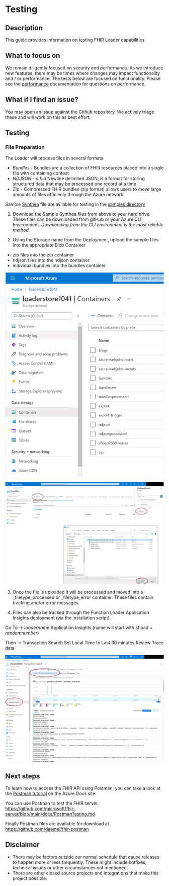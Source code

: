 # Testing

## Description

This guide provides information on testing FHIR Loader capabilities

## What to focus on

We remain diligently focused on security and performance. As we introduce new features, there may be times where changes may impact functionality and / or performance. The tests below are focused on functionality. Please see the [performance](./performance.md) documentation for questions on performance.  

## What if I find an issue?

You may open an [issue](https://github.com/microsoft/fhir-loader/issues) against the Github repository. We actively triage these and will work on this as best effort. 

## Testing

### File Preparation 
The Loader will process files in several formats 
- _Bundles_ - Bundles are a collection of FHIR resources placed into a single file with containing context  
- _NDJSON_ - _a.k.a_ Newline delimited JSON, is a format for storing structured data that may be processed one record at a time
- _Zip_ - Compressed FHIR bundles (zip format) allows users to move large amounts of files efficienly through the Azure network

Sample [Synthea](https://github.com/synthetichealth/synthea) file are avilable for testing in the [samples directory](https://github.com/microsoft/fhir-loader/samples)

1) Download the Sample Synthea files from above to your hard drive.  These files can be downloaded from gitHub or your Azure CLI Environment.  _Downloading from the CLI environment is the most reliable method._

2) Using the Storage name from the Deployment, upload the sample files into the appropriate Blob Container 
 - zip files into the zip container
 - ndjson files into the ndjson container 
 - individual bundles into the bundles container

![containers](./images/containers.png)

![upload](./images/upload.png)

3) Once the file is uploaded it will be processed and moved into a _filetype_processed or _filetype_error container.  These files contain tracking and/or error messages.  

4) Files can also be tracked through the Function Loader Application Insights deployment (via the installation script).

Go To -> _loadername_ Application Insights (name will start with sfload + _randomnumber_)

Then -> Transaction Search
Set Local Time to Last 30 minutes 
Review Trace data 

![trace](./images/trace.png)



## Next steps

To learn how to access the FHIR API using Postman, you can take a look at the [Postman tutorial](https://docs.microsoft.com/en-us/azure/healthcare-apis/access-fhir-postman-tutorial) on the Azure Docs site.


You can use Postman to test the FHIR server. https://github.com/microsoft/fhir-server/blob/main/docs/PostmanTesting.md

Finally Postman files are available for download at https://github.com/daemel/fhir-postman


## Disclaimer

- There may be factors outside our normal schedule that cause releases to happen more or less frequently. These might include hotfixes, technical issues or other circumstances not mentioned.
- There are other closed source projects and integrations that make this project possible.
